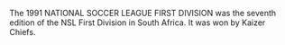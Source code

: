 The 1991 NATIONAL SOCCER LEAGUE FIRST DIVISION was the seventh edition of the NSL First Division in South Africa. It was won by Kaizer Chiefs.
